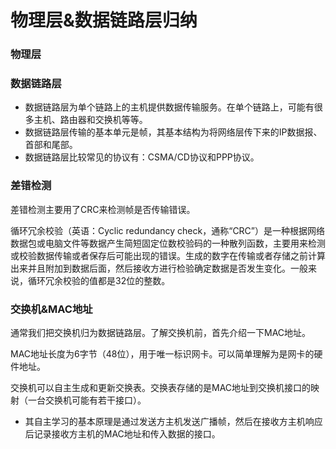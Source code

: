 # 物理层&数据链路层归纳

### 物理层



### 数据链路层

* 数据链路层为单个链路上的主机提供数据传输服务。在单个链路上，可能有很多主机、路由器和交换机等等。
* 数据链路层传输的基本单元是帧，其基本结构为将网络层传下来的IP数据报、首部和尾部。
* 数据链路层比较常见的协议有：CSMA/CD协议和PPP协议。



### 差错检测

差错检测主要用了CRC来检测帧是否传输错误。

循环冗余校验（英语：Cyclic redundancy check，通称“CRC”）是一种根据网络数据包或电脑文件等数据产生简短固定位数校验码的一种散列函数，主要用来检测或校验数据传输或者保存后可能出现的错误。生成的数字在传输或者存储之前计算出来并且附加到数据后面，然后接收方进行检验确定数据是否发生变化。一般来说，循环冗余校验的值都是32位的整数。



### 交换机&MAC地址

通常我们把交换机归为数据链路层。了解交换机前，首先介绍一下MAC地址。

MAC地址长度为6字节（48位），用于唯一标识网卡。可以简单理解为是网卡的硬件地址。

交换机可以自主生成和更新交换表。交换表存储的是MAC地址到交换机接口的映射（一台交换机可能有若干接口）。

* 其自主学习的基本原理是通过发送方主机发送广播帧，然后在接收方主机响应后记录接收方主机的MAC地址和传入数据的接口。

